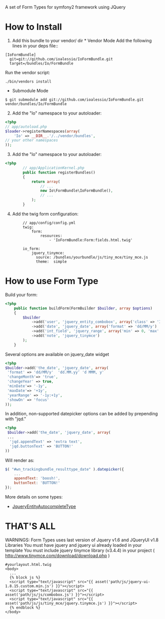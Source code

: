 A set of Form Types for symfony2 framework using JQuery

How to Install
==============
  1. Add this bundle to your vendor/ dir
    * Vendor Mode
      Add the following lines in your deps file::

```
[IoFormBundle]
  git=git://github.com/ioalessio/IoFormBundle.git
  target=/bundles/Io/FormBundle
```

 Run the vendor script:

```
./bin/vendors install
```

 * Submodule Mode

```
$ git submodule add git://github.com/ioalessio/IoFormBundle.git vendor/bundles/Io/FormBundle
```


 2. Add the "Io" namespace to your autoloader:

```php
<?php
// app/autoload.php
$loader->registerNamespaces(array(
    'Io' => __DIR__.'/../vendor/bundles',
// your other namespaces
));
```

  3. Add the "Io" namespace to your autoloader:

```php
<?php
        // app/ApplicationKernel.php
        public function registerBundles()
        {
            return array(
                // ...
                new Io\FormBundle\IoFormBundle(),
                // ...
            );
        }
```

  4. Add the twig form configuration:

```jinja
        // app/config/config.yml
        twig:
            form:
                resources:
                    - 'IoFormBundle:Form:fields.html.twig'

        io_form:
            jquery_tinymce:
              source: /bundles/yourbundle/js/tiny_mce/tiny_mce.js
              theme:  simple
```

How to use Form Type
====================
  Build your form:


```php
<?php
    public function buildForm(FormBuilder $builder, array $options)
    {
        $builder
            ->add('user', 'jquery_entity_combobox', array('class' => 'Io\MyBundle\Entity\MyEntity'))
            ->add('date', 'jquery_date', array('format' => 'dd/MM/y')
            ->add('int_field', 'jquery_range', array('min' => 0, 'max' => 50, 'step' => 2)
            ->add('note', 'jquery_tinymce')
        );
    }
```

 Several options are available on jquery_date widget

 ```php
 <?php
 $builder->add('the_date', 'jquery_date', array(
  'format' => 'dd/MM/y'  'dd.MM.yy' 'd MMM, y'
  'changeMonth'=> 'true',
  'changeYear' => true,
  'minDate'=> '-1y',
  'maxDate'=> '+1y',
  'yearRange' => '-1y:+1y',
  'showOn' => 'focus'
));
```

In addition, non-supported datepicker options can be added by prepending with "jqd."

```php
<?php
 $builder->add('the_date', 'jquery_date', array(
 ...
  'jqd.appendText' => 'extra text',
  'jqd.buttonText' => 'BUTTON!'
))
```

Will render as:

```javascript
$( "#wn_trackingbundle_resulttype_date" ).datepicker({
    ...
    appendText: 'boosh!',
    buttonText: 'BUTTON!'
});
```

More details on some types:

- [JqueryEntityAutocompleteType](docs/JqueryEntityAutocompleteType.md)

THAT'S ALL
==========

WARNINGS:
    Form Types uses last version of Jquery v1.6 and JQueryUI v1.8 Libraries
    You must have jquery and jquery ui already loaded in your template
    You must include jquery tinymce library (v3.4.4) in your project ( http://www.tinymce.com/download/download.php )

    #yourlayout.html.twig
    <body>
      ...
      {% block js %}
      <script type="text/javascript" src="{{ asset('path/js/jquery-ui-1.8.15.custom.min.js') }}"></script>
      <script type="text/javascript" src="{{ asset('path/js/js/combobox.js') }}"></script>
      <script type="text/javascript" src="{{ asset('path/js/js/tiny_mce/jquery.tinymce.js') }}"></script>
      {% endblock %}
    </body>
